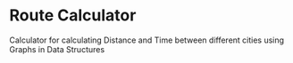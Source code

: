 # Route Calculator
Calculator for calculating Distance and Time between different cities using Graphs in Data Structures
